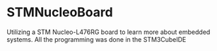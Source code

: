 # STMNucleoBoard
Utilizing a STM Nucleo-L476RG board to learn more about embedded systems.
All the programming was done in the STM3CubeIDE
